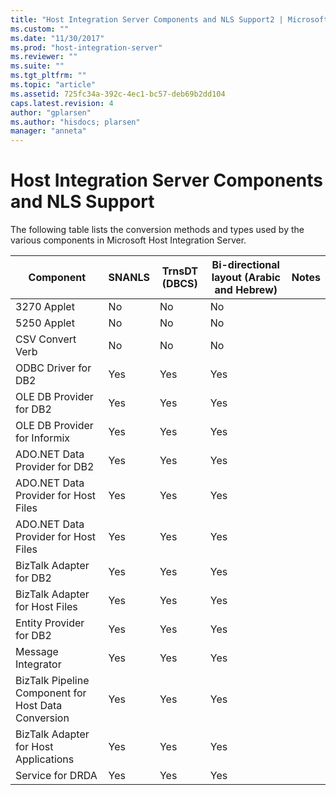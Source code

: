 ```yaml
---
title: "Host Integration Server Components and NLS Support2 | Microsoft Docs"
ms.custom: ""
ms.date: "11/30/2017"
ms.prod: "host-integration-server"
ms.reviewer: ""
ms.suite: ""
ms.tgt_pltfrm: ""
ms.topic: "article"
ms.assetid: 725fc34a-392c-4ec1-bc57-deb69b2dd104
caps.latest.revision: 4
author: "gplarsen"
ms.author: "hisdocs; plarsen"
manager: "anneta"
---
```

# Host Integration Server Components and NLS Support
The following table lists the conversion methods and types used by the various components in Microsoft Host Integration Server.  


|                      Component                      | SNANLS | TrnsDT (DBCS) | Bi-directional layout (Arabic and Hebrew) | Notes |
|-----------------------------------------------------|--------|---------------|-------------------------------------------|-------|
|                     3270 Applet                     |   No   |      No       |                    No                     |       |
|                     5250 Applet                     |   No   |      No       |                    No                     |       |
|                  CSV Convert Verb                   |   No   |      No       |                    No                     |       |
|                 ODBC Driver for DB2                 |  Yes   |      Yes      |                    Yes                    |       |
|               OLE DB Provider for DB2               |  Yes   |      Yes      |                    Yes                    |       |
|            OLE DB Provider for Informix             |  Yes   |      Yes      |                    Yes                    |       |
|            ADO.NET Data Provider for DB2            |  Yes   |      Yes      |                    Yes                    |       |
|        ADO.NET Data Provider for Host Files         |  Yes   |      Yes      |                    Yes                    |       |
|        ADO.NET Data Provider for Host Files         |  Yes   |      Yes      |                    Yes                    |       |
|               BizTalk Adapter for DB2               |  Yes   |      Yes      |                    Yes                    |       |
|           BizTalk Adapter for Host Files            |  Yes   |      Yes      |                    Yes                    |       |
|               Entity Provider for DB2               |  Yes   |      Yes      |                    Yes                    |       |
|                 Message Integrator                  |  Yes   |      Yes      |                    Yes                    |       |
| BizTalk Pipeline Component for Host Data Conversion |  Yes   |      Yes      |                    Yes                    |       |
|        BizTalk Adapter for Host Applications        |  Yes   |      Yes      |                    Yes                    |       |
|                  Service for DRDA                   |  Yes   |      Yes      |                    Yes                    |       |

